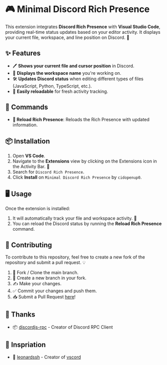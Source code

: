 # 🎮 Minimal Discord Rich Presence 

This extension integrates **Discord Rich Presence** with **Visual Studio Code**, providing real-time status updates based on your editor activity. It displays your current file, workspace, and line position on Discord. 🚀

## ✨ Features

- 🖊️ **Shows your current file and cursor position** in Discord.
- 📁 **Displays the workspace name** you're working on.
- 🛠️ **Updates Discord status** when editing different types of files (JavaScript, Python, TypeScript, etc.).
- 🔄 **Easily reloadable** for fresh activity tracking.

## 🧰 Commands

- **🔄 Reload Rich Presence**: Reloads the Rich Presence with updated information.

## 📦 Installation

1. Open **VS Code**.
2. Navigate to the **Extensions** view by clicking on the Extensions icon in the Activity Bar. 📂
3. Search for `Discord Rich Presence`.
4. Click **Install** on `Minimal Discord Rich Presence` by `cidopenup0`.

## 🖥️ Usage

Once the extension is installed:

1. It will automatically track your file and workspace activity. 🎉
2. You can reload the Discord status by running the **Reload Rich Presence** command.

## 🤝 Contributing

To contribute to this repository, feel free to create a new fork of the repository and submit a pull request. 💡

1. 🍴 Fork / Clone the main branch.
2. 🌿 Create a new branch in your fork.
3. ✍️ Make your changes.
4. ✅ Commit your changes and push them.
5. 📥 Submit a Pull Request [here](https://github.com/cidopenup/discord-vscode/pulls)!

## 💖 Thanks
-   📦 [discordjs-rpc](https://github.com/discordjs/RPC) - Creator of Discord RPC Client

## 🌟 Inspriation
-   🐐 [leonardssh](https://github.com/leonardssh) - Creator of [vscord](https://github.com/leonardssh/vscord/tree/main/assets/icons)
